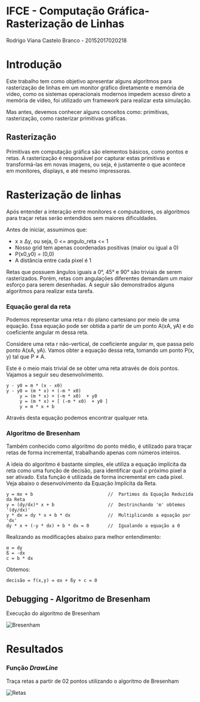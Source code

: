 # IFCE - Computação Gráfica- Rasterização de Linhas

Rodrigo Viana Castelo Branco - 20152017020218

# Introdução

  Este trabalho tem como objetivo apresentar alguns algoritmos para rasterização de linhas em um monitor gráfico diretamente e memória de video, como os sistemas operacionais modernos impedem acesso direto a memória de vídeo, foi utilizado um framework para realizar esta simulação.

Mas antes, devemos conhecer alguns conceitos como: primitivas, rasterização, como rasterizar primitivas gráficas.
  
## Rasterização

  Primitivas em computação gráfica são elementos básicos, como pontos e retas. A rasterização é responsável por capturar estas primitivas e transformá-las em novas imagens, ou seja, é justamente o que acontece em monitores, displays, e até mesmo impressoras.

# Rasterização de linhas

Após entender a interação entre monitores e computadores, os algoritmos para traçar retas serão entendidos sem maiores dificuldades.

Antes de iniciar, assumimos que:

* x ≥ Δy, ou seja, 0 <= angulo_reta <= 1
* Nosso grid tem apenas coordenadas positivas (maior ou igual a 0)
* P(x0,y0) = (0,0)
* A distância entre cada pixel é 1

Retas que possuem ângulos iguais a 0°, 45° e 90° são triviais de serem rasterizados.
Porém, retas com angulações diferentes demandam um maior esforço para serem desenhadas. A seguir são demonstrados alguns algoritmos para realizar esta tarefa.

### Equação geral da reta

Podemos representar uma reta r do plano cartesiano por meio de uma equação. Essa equação pode ser obtida a partir de um ponto A(xA, yA) e do coeficiente angular m dessa reta.

Considere uma reta r não-vertical, de coeficiente angular m, que passa pelo ponto A(xA, yA). Vamos obter a equação dessa reta, tomando um ponto P(x, y) tal que P ≠ A.

Este é o meio mais trivial de se obter uma reta através de dois pontos. Vajamos a seguir seu desenvolvimento.
````
y - y0 = m * (x - x0)  
y - y0 = (m * x) + (-m * x0)
     y = (m * x) + (-m * x0)  + y0
     y = (m * x) + [ (-m * x0)  + y0 ]
     y = m * x + b
````
Através desta equação podemos encontrar qualquer reta.

### Algoritmo de Bresenham

Também conhecido como algoritmo do ponto médio, é utilizado para traçar retas de forma incremental, trabalhando apenas com números inteiros.

A ideia do algoritmo é bastante simples, ele utiliza a equação implícita da reta como uma função de decisão, para identificar qual o próximo pixel a ser ativado. Esta função é utilizada de forma incremental em cada pixel. Veja abaixo o desenvolvimento da Equação Implícita da Reta.

````
y = mx + b                            //  Partimos da Equação Reduzida da Reta
y = (dy/dx)* x + b                    //  Destrinchando 'm' obtemos '(dy/dx)'
y * dx = dy * x + b * dx              //  Multiplicando a equação por 'dx'
dy * x + (-y * dx) + b * dx = 0       //  Igualando a equação a 0
````

Realizando as modificações abaixo para melhor entendimento:

````
α = dy
ß = -dx
c = b * dx
````

Obtemos:
````
decisão = f(x,y) = αx + ßy + c = 0
````

## Debugging - Algoritmo de Bresenham

Execução do algoritmo de Bresenham

![Bresenham](https://github.com/Horodrigo/Comp-Grafica-2020.2/tree/main/images/test%20retas.png?raw=true)


# Resultados

### Função _DrawLine_

Traça retas a partir de 02 pontos utilizando o algoritmo de Bresenham


![Retas](https://github.com/Horodrigo/Comp-Grafica-2020.2/tree/main/images/Linhas_Octantes.png?raw=true)

